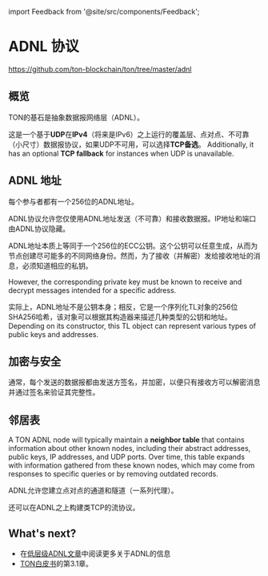 import Feedback from '@site/src/components/Feedback';

# ADNL 协议

https://github.com/ton-blockchain/ton/tree/master/adnl

## 概览

TON的基石是抽象数据报网络层（ADNL）。

这是一个基于**UDP**在**IPv4**（将来是IPv6）之上运行的覆盖层、点对点、不可靠（小尺寸）数据报协议，如果UDP不可用，可以选择**TCP备选**。 Additionally, it has an optional **TCP fallback** for instances when UDP is unavailable.

## ADNL 地址

每个参与者都有一个256位的ADNL地址。

ADNL协议允许您仅使用ADNL地址发送（不可靠）和接收数据报。IP地址和端口由ADNL协议隐藏。

ADNL地址本质上等同于一个256位的ECC公钥。这个公钥可以任意生成，从而为节点创建尽可能多的不同网络身份。然而，为了接收（并解密）发给接收地址的消息，必须知道相应的私钥。

However, the corresponding private key must be known to receive and decrypt messages intended for a specific address.

实际上，ADNL地址不是公钥本身；相反，它是一个序列化TL对象的256位SHA256哈希，该对象可以根据其构造器来描述几种类型的公钥和地址。 Depending on its constructor, this TL object can represent various types of public keys and addresses.

## 加密与安全

通常，每个发送的数据报都由发送方签名，并加密，以便只有接收方可以解密消息并通过签名来验证其完整性。

## 邻居表

A TON ADNL node will typically maintain a **neighbor table** that contains information about other known nodes, including their abstract addresses, public keys, IP addresses, and UDP ports. Over time, this table expands with information gathered from these known nodes, which may come from responses to specific queries or by removing outdated records.

ADNL允许您建立点对点的通道和隧道（一系列代理）。

还可以在ADNL之上构建类TCP的流协议。

## What's next?

- 在[低层级ADNL文章](/learn/networking/low-level-adnl)中阅读更多关于ADNL的信息
- [TON白皮书](https://docs.ton.org/ton.pdf)的第3.1章。
  <Feedback />


